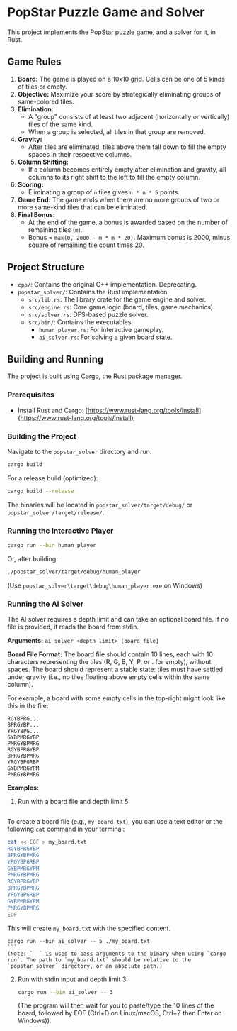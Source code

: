 # PopStar Puzzle Game and Solver

This project implements the PopStar puzzle game, and a solver for it, in Rust.

## Game Rules

1.  **Board:** The game is played on a 10x10 grid. Cells can be one of 5 kinds of tiles or empty.
2.  **Objective:** Maximize your score by strategically eliminating groups of same-colored tiles.
3.  **Elimination:**
    *   A "group" consists of at least two adjacent (horizontally or vertically) tiles of the same kind.
    *   When a group is selected, all tiles in that group are removed.
4.  **Gravity:**
    *   After tiles are eliminated, tiles above them fall down to fill the empty spaces in their respective columns.
6.  **Column Shifting:**
    *   If a column becomes entirely empty after elimination and gravity, all columns to its right shift to the left to fill the empty column.
7.  **Scoring:**
    *   Eliminating a group of `n` tiles gives `n * n * 5` points.
8.  **Game End:** The game ends when there are no more groups of two or more same-kind tiles that can be eliminated.
9.  **Final Bonus:**
    *   At the end of the game, a bonus is awarded based on the number of remaining tiles (`m`).
    *   Bonus = `max(0, 2000 - m * m * 20)`. Maximum bonus is 2000, minus square of remaining tile count times 20.

## Project Structure

*   `cpp/`: Contains the original C++ implementation. Deprecating.
*   `popstar_solver/`: Contains the Rust implementation.
    *   `src/lib.rs`: The library crate for the game engine and solver.
    *   `src/engine.rs`: Core game logic (board, tiles, game mechanics).
    *   `src/solver.rs`: DFS-based puzzle solver.
    *   `src/bin/`: Contains the executables.
        *   `human_player.rs`: For interactive gameplay.
        *   `ai_solver.rs`: For solving a given board state.

## Building and Running

The project is built using Cargo, the Rust package manager.

### Prerequisites
- Install Rust and Cargo: [https://www.rust-lang.org/tools/install](https://www.rust-lang.org/tools/install)

### Building the Project
Navigate to the `popstar_solver` directory and run:
```bash
cargo build
```
For a release build (optimized):
```bash
cargo build --release
```
The binaries will be located in `popstar_solver/target/debug/` or `popstar_solver/target/release/`.

### Running the Interactive Player
```bash
cargo run --bin human_player
```
Or, after building:
```bash
./popstar_solver/target/debug/human_player
```
(Use `popstar_solver\target\debug\human_player.exe` on Windows)


### Running the AI Solver
The AI solver requires a depth limit and can take an optional board file. If no file is provided, it reads the board from stdin.

**Arguments:**
`ai_solver <depth_limit> [board_file]`

**Board File Format:**
The board file should contain 10 lines, each with 10 characters representing the tiles (R, G, B, Y, P, or . for empty), without spaces.
The board should represent a stable state: tiles must have settled under gravity (i.e., no tiles floating above empty cells within the same column).

For example, a board with some empty cells in the top-right might look like this in the file:
```
RGYBPRG...
BPRGYBP...
YRGYBPG...
GYBPMRGYBP
PMRGYBPMRG
RGYBPRGYBP
BPRGYBPMRG
YRGYBPGRBP
GYBPMRGYPM
PMRGYBPMRG
```

**Examples:**

1.  Run with a board file and depth limit 5:
    ```bash
To create a board file (e.g., `my_board.txt`), you can use a text editor or the following `cat` command in your terminal:
```bash
cat << EOF > my_board.txt
RGYBPRGYBP
BPRGYBPMRG
YRGYBPGRBP
GYBPMRGYPM
PMRGYBPMRG
RGYBPRGYBP
BPRGYBPMRG
YRGYBPGRBP
GYBPMRGYPM
PMRGYBPMRG
EOF
```
This will create `my_board.txt` with the specified content.

    cargo run --bin ai_solver -- 5 ./my_board.txt
    ```
    (Note: `--` is used to pass arguments to the binary when using `cargo run`. The path to `my_board.txt` should be relative to the `popstar_solver` directory, or an absolute path.)

2.  Run with stdin input and depth limit 3:
    ```bash
    cargo run --bin ai_solver -- 3
    ```
    (The program will then wait for you to paste/type the 10 lines of the board, followed by EOF (Ctrl+D on Linux/macOS, Ctrl+Z then Enter on Windows)).
```
